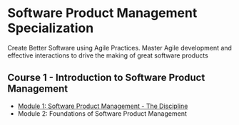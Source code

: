 # Software Product Management Specialization

Create Better Software using Agile Practices. Master Agile development and effective interactions to drive the making of great software products


## Course 1 - Introduction to Software Product Management
- [Module 1: Software Product Management - The Discipline](c1-introduction/w1.md)
- Module 2: Foundations of Software Product Management